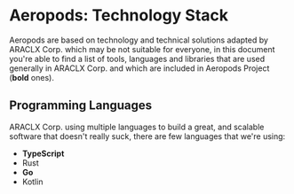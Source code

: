 # Aeropods: Technology Stack

Aeropods are based on technology and technical solutions adapted by ARACLX Corp. which may be not suitable for everyone, in this document you're able to find a list of tools, languages and libraries that are used generally in ARACLX Corp. and which are included in Aeropods Project (**bold** ones).

## Programming Languages

ARACLX Corp. using multiple languages to build a great, and scalable software that doesn't really suck, there are few languages that we're using:

- **TypeScript**
- Rust
- **Go**
- Kotlin
